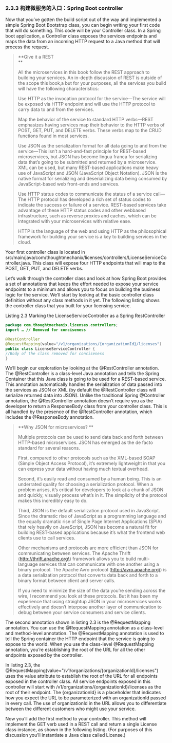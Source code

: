 ### 2.3.3 构建微服务的入口：Spring Boot controller

Now that you’ve gotten the build script out of the way and implemented a simple Spring Boot Bootstrap class, you can begin writing your first code that will do something. This code will be your Controller class. In a Spring boot application, a Controller class exposes the services endpoints and maps the data from an incoming HTTP request to a Java method that will process the request.

> **Give it a REST  
> **
>
> All the microservices in this book follow the REST approach to building your services. An in-depth discussion of REST is outside of the scope this book,a but for your purposes, all the services you build will have the following characteristics:
>
> Use HTTP as the invocation protocol for the service—The service will be exposed via HTTP endpoint and will use the HTTP protocol to carry data to and from the services.
>
> Map the behavior of the service to standard HTTP verbs—REST emphasizes having services map their behavior to the HTTP verbs of POST, GET, PUT, and DELETE verbs. These verbs map to the CRUD functions found in most services.
>
> Use JSON as the serialization format for all data going to and from the service—This isn’t a hard-and-fast principle for REST-based microservices, but JSON has become lingua franca for serializing data that’s going to be submitted and returned by a microservice. XML can be used, but many REST-based applications make heavy use of JavaScript and JSON \(JavaScript Object Notation\). JSON is the native format for serializing and deserializing data being consumed by JavaScript-based web front-ends and services.
>
> Use HTTP status codes to communicate the status of a service call—The HTTP protocol has developed a rich set of status codes to indicate the success or failure of a service. REST-based services take advantage of these HTTP status codes and other webbased infrastructure, such as reverse proxies and caches, which can be integrated with your microservices with relative ease.
>
> HTTP is the language of the web and using HTTP as the philosophical framework for building your service is a key to building services in the cloud.

Your first controller class is located in src/main/java/com/thoughtmechanix/licenses/controllers/LicenseServiceController.java. This class will expose four HTTP endpoints that will map to the POST, GET, PUT, and DELETE verbs.

Let’s walk through the controller class and look at how Spring Boot provides a set of annotations that keeps the effort needed to expose your service endpoints to a minimum and allows you to focus on building the business logic for the service. We’ll start by looking at the basic controller class definition without any class methods in it yet. The following listing shows the controller class that you built for your licensing service.

Listing 2.3 Marking the LicenseServiceController as a Spring RestController

```java
package com.thoughtmechanix.licenses.controllers;
import … // Removed for conciseness

@RestController
@RequestMapping(value="/v1/organizations/{organizationId}/licenses")
public class LicenseServiceController {
//Body of the class removed for conciseness
}
```

We’ll begin our exploration by looking at the @RestController annotation. The @RestController is a class-level Java annotation and tells the Spring Container that this Java class is going to be used for a REST-based service. This annotation automatically handles the serialization of data passed into the services as JSON or XML \(by default the @RestController class will serialize returned data into JSON\). Unlike the traditional Spring @Controller annotation, the @RestController annotation doesn’t require you as the developer to return a ResponseBody class from your controller class. This is all handled by the presence of the @RestController annotation, which includes the @ResponseBody annotation.

> **Why JSON for microservices?**
>
> Multiple protocols can be used to send data back and forth between HTTP-based microservices. JSON has emerged as the de facto standard for several reasons.
>
> First, compared to other protocols such as the XML-based SOAP \(Simple Object Access Protocol\), it’s extremely lightweight in that you can express your data without having much textual overhead.
>
> Second, it’s easily read and consumed by a human being. This is an underrated quality for choosing a serialization protocol. When a problem arises, it’s critical for developers to look at a chunk of JSON and quickly, visually process what’s in it. The simplicity of the protocol makes this incredibly easy to do.
>
> Third, JSON is the default serialization protocol used in JavaScript. Since the dramatic rise of JavaScript as a programming language and the equally dramatic rise of Single Page Internet Applications \(SPIA\) that rely heavily on JavaScript, JSON has become a natural fit for building REST-based applications because it’s what the frontend web clients use to call services.
>
> Other mechanisms and protocols are more efficient than JSON for communicating between services. The Apache Thrift \(http://thrift.apache.org\) framework allows you to build multi-language services that can communicate with one another using a binary protocol. The Apache Avro protocol \(http://avro.apache.org\) is a data serialization protocol that converts data back and forth to a binary format between client and server calls.
>
> If you need to minimize the size of the data you’re sending across the wire, I recommend you look at these protocols. But it has been my experience that using straightup JSON in your microservices works effectively and doesn’t interpose another layer of communication to debug between your service consumers and service clients.

The second annotation shown in listing 2.3 is the @RequestMapping annotation. You can use the @RequestMapping annotation as a class-level and method-level annotation. The @RequestMapping annotation is used to tell the Spring container the HTTP endpoint that the service is going to expose to the world. When you use the class-level @RequestMapping annotation, you’re establishing the root of the URL for all the other endpoints exposed by the controller.

In listing 2.3, the @RequestMapping\(value="/v1/organizations/{organizationId}/licenses"\) uses the value attribute to establish the root of the URL for all endpoints exposed in the controller class. All service endpoints exposed in this controller will start with /v1/organizations/{organizationId}/licenses as the root of their endpoint. The {organizationId} is a placeholder that indicates how you expect the URL to be parameterized with an organizationId passed in every call. The use of organizationId in the URL allows you to differentiate between the different customers who might use your service.

Now you’ll add the first method to your controller. This method will implement the GET verb used in a REST call and return a single License class instance, as shown in the following listing. \(For purposes of this discussion you’ll instantiate a Java class called License.\)

